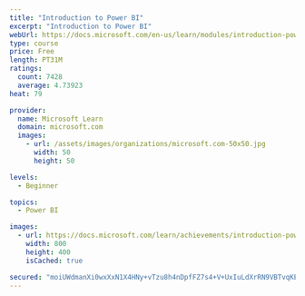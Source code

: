 ```yaml
---
title: "Introduction to Power BI"
excerpt: "Introduction to Power BI"
webUrl: https://docs.microsoft.com/en-us/learn/modules/introduction-power-bi/
type: course
price: Free
length: PT31M
ratings:
  count: 7428
  average: 4.73923
heat: 79

provider:
  name: Microsoft Learn
  domain: microsoft.com
  images:
    - url: /assets/images/organizations/microsoft.com-50x50.jpg
      width: 50
      height: 50

levels:
  - Beginner

topics:
  - Power BI

images:
  - url: https://docs.microsoft.com/learn/achievements/introduction-power-bi-social.png
    width: 800
    height: 400
    isCached: true

secured: "moiUWdmanXi0wxXxN1X4HNy+vTzu8h4nDpfFZ7s4+V+UxIuLdXrRN9VBTvqKEm6tPuAOkSy1zM875ESgyycvH72Iu4CF8TWAzk+IffxkRdIaoWZtxeW5AKjRtEVDQWUfryu0gKWUumB6saxoRooD7r0beSvPOXM+sw6rdu+UssGz4O5uzdtiaWYFHpUNbGBI/fawh1fbTK8fc5yvaqR17UPiqqcq6e2SOVCazXIV7V41scx/1xM45OvPc2qGBzMybSmk0O6PDGFe4X2EpMWSOAOHeFs0nHI2g1R+4MQpFXzVrINPhtYn2EVgwP3IdyOnA9mpfTJGNuW1fwC217Am4hHONWOEWrLjsuosQNvLCy1sDjdkzU2lVWkgdQMv3gzXBDvi5AYKySgVmQSQrwizPf7SsR0sb3HrbtGIvKJaBng=;J56wr9kPCnzsoHJ/8dbFqg=="
---
```


